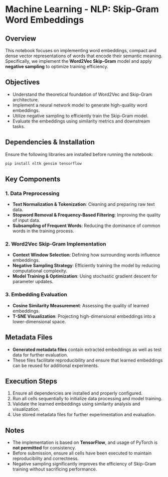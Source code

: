 # Machine Learning - NLP: Skip-Gram Word Embeddings

## Overview

This notebook focuses on implementing word embeddings, compact and dense vector representations of words that encode their semantic meaning. Specifically, we implement the **Word2Vec Skip-Gram** model and apply **negative sampling** to optimize training efficiency.

## Objectives

- Understand the theoretical foundation of Word2Vec and Skip-Gram architecture.
- Implement a neural network model to generate high-quality word embeddings.
- Utilize negative sampling to efficiently train the Skip-Gram model.
- Evaluate the embeddings using similarity metrics and downstream tasks.

## Dependencies & Installation

Ensure the following libraries are installed before running the notebook:

```bash
pip install nltk gensim tensorflow
```

## Key Components

### 1. Data Preprocessing

- **Text Normalization & Tokenization**: Cleaning and preparing raw text data.
- **Stopword Removal & Frequency-Based Filtering**: Improving the quality of input data.
- **Subsampling of Frequent Words**: Reducing the dominance of common words in the training process.

### 2. Word2Vec Skip-Gram Implementation

- **Context Window Selection**: Defining how surrounding words influence embeddings.
- **Negative Sampling Strategy**: Efficiently training the model by reducing computational complexity.
- **Model Training & Optimization**: Using stochastic gradient descent for parameter updates.

### 3. Embedding Evaluation

- **Cosine Similarity Measurement**: Assessing the quality of learned embeddings.
- **T-SNE Visualization**: Projecting high-dimensional embeddings into a lower-dimensional space.

## Metadata Files

- **Generated metadata files** contain extracted embeddings as well as test data for further evaluation.
- These files facilitate reproducibility and ensure that learned embeddings can be reused for additional experiments.

## Execution Steps

1. Ensure all dependencies are installed and properly configured.
2. Run all cells sequentially to initialize data processing and model training.
3. Validate the learned embeddings using similarity analysis and visualization.
4. Use stored metadata files for further experimentation and evaluation.

## Notes

- The implementation is based on **TensorFlow**, and usage of PyTorch is **not permitted** for consistency.
- Before submission, ensure all cells have been executed to maintain reproducibility and correctness.
- Negative sampling significantly improves the efficiency of Skip-Gram training without sacrificing performance.

